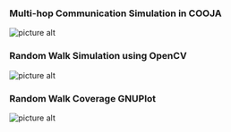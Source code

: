 
### Multi-hop Communication Simulation in COOJA ###

![picture alt]( https://raw.githubusercontent.com/utortuga/relay_plura/master/screenshots/multihop_test01.png "Multihop communication Simulation in COOJA") 


### Random Walk Simulation using OpenCV ###

![picture alt](  https://raw.githubusercontent.com/utortuga/relay_plura/master/screenshots/RandomWalk_Sim_opencv00.png "Random Walk Simulation using OpenCV")


### Random Walk Coverage GNUPlot

![picture alt]( https://raw.githubusercontent.com/utortuga/relay_plura/master/screenshots/RandomWalk_GNUPLOT.png "Random Walk Coverage GNUPlot" )
